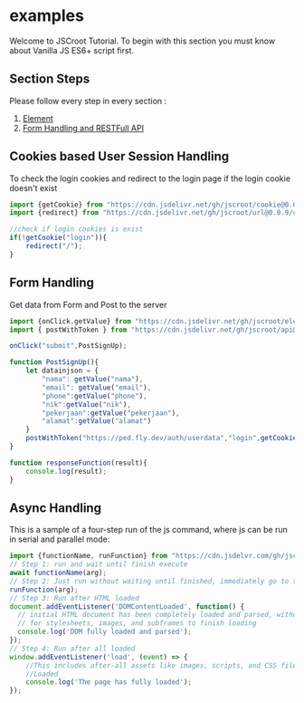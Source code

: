 # examples
Welcome to JSCroot Tutorial. To begin with this section you must know about Vanilla JS ES6+ script first. 

## Section Steps
Please follow every step in every section :
1. [Element](./element/)
2. [Form Handling and RESTFull API](./api/)

## Cookies based User Session Handling
To check the login cookies and redirect to the login page if the login cookie doesn't exist
```js
import {getCookie} from "https://cdn.jsdelivr.net/gh/jscroot/cookie@0.0.1/croot.js";
import {redirect} from "https://cdn.jsdelivr.net/gh/jscroot/url@0.0.9/croot.js";

//check if login cookies is exist
if(!getCookie("login")){
    redirect("/");
}
```

## Form Handling
Get data from Form and Post to the server
```js
import {onClick,getValue} from "https://cdn.jsdelivr.net/gh/jscroot/element@0.1.5/croot.js";
import { postWithToken } from "https://cdn.jsdelivr.net/gh/jscroot/api@0.0.6/croot.js";

onClick("submit",PostSignUp);

function PostSignUp(){
    let datainjson = {
        "nama": getValue("nama"),
        "email": getValue("email"),
        "phone":getValue("phone"),
        "nik":getValue("nik"),
        "pekerjaan":getValue("pekerjaan"),
        "alamat":getValue("alamat")
    }
    postWithToken("https://ped.fly.dev/auth/userdata","login",getCookie("login"),datainjson,responseFunction);
}

function responseFunction(result){
    console.log(result);
}
```

## Async Handling
This is a sample of a four-step run of the js command, where js can be run in serial and parallel mode:
```js
import {functionName, runFunction} from "https://cdn.jsdelvr.com/gh/jscroot/croot.js";
// Step 1: run and wait until finish execute
await functionName(arg);
// Step 2: Just run without waiting until finished, immediately go to the next step
runFunction(arg);
// Step 3: Run after HTML loaded
document.addEventListener('DOMContentLoaded', function() {
  // initial HTML document has been completely loaded and parsed, without waiting
  // for stylesheets, images, and subframes to finish loading
  console.log('DOM fully loaded and parsed');
});
// Step 4: Run after all loaded
window.addEventListener('load', (event) => {
    //This includes after-all assets like images, scripts, and CSS files.
    //Loaded
    console.log('The page has fully loaded');
});
```
